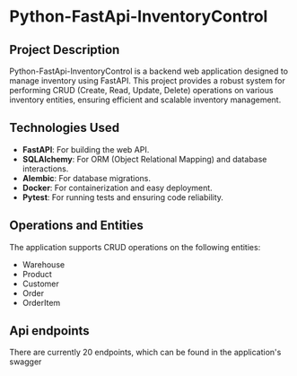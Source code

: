 # Python-FastApi-InventoryControl

## Project Description

Python-FastApi-InventoryControl is a backend web application designed to manage inventory using FastAPI. This project provides a robust system for performing CRUD (Create, Read, Update, Delete) operations on various inventory entities, ensuring efficient and scalable inventory management.

## Technologies Used

- **FastAPI**: For building the web API.
- **SQLAlchemy**: For ORM (Object Relational Mapping) and database interactions.
- **Alembic**: For database migrations.
- **Docker**: For containerization and easy deployment.
- **Pytest**: For running tests and ensuring code reliability.

## Operations and Entities

The application supports CRUD operations on the following entities:
- Warehouse
- Product
- Customer
- Order
- OrderItem

## Api endpoints

There are currently 20 endpoints, which can be found in the application's swagger
